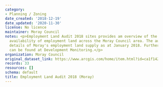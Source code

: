 ```yaml
---
category:
- Planning / Zoning
date_created: '2018-12-19'
date_updated: '2020-11-30'
license: No licence
maintainer: Moray Council
notes: <p>Employment Land Audit 2018 sites provides am overview of the supply and
  availability of employment land across the Moray Council area. The audit provides
  details of Moray's employment land supply as at January 2018. Further information
  can be found at Development Monitoring.</p>
organization: Moray Council
original_dataset_link: https://www.arcgis.com/home/item.html?id=ca1f14248a5448f9b6ce4c436aad360a
records: 33
resources: []
schema: default
title: Employment Land Audit 2018 (Moray)
---
```

